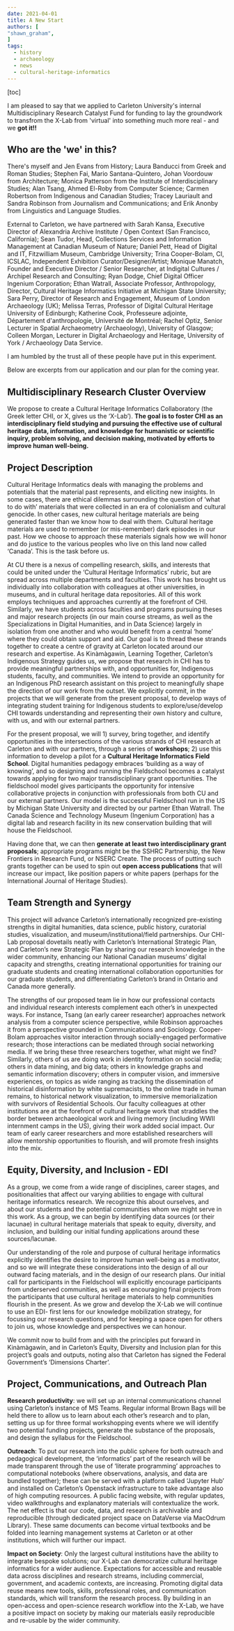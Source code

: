 ```yaml
---
date: 2021-04-01
title: A New Start
authors: [
"shawn_graham",
]
tags:
  - history
  - archaeology
  - news
  - cultural-heritage-informatics
---
```

[toc]

I am pleased to say that we applied to Carleton University's internal Multidisciplinary Research Catalyst Fund for funding to lay the groundwork to transfrom the X-Lab from 'virtual' into something much more real - and we **got it!!**

## Who are the 'we' in this? 

There's myself and Jen Evans from History; Laura Banducci from Greek and Roman Studies; Stephen Fai, Mario Santana-Quintero, Johan Voordouw from Architecture; Monica Patterson from the Institute of Interdisciplinary Studies; Alan Tsang, Ahmed El-Roby from Computer Science; Carmen Robertson from Indigenous and Canadian Studies; Tracey Lauriault and Sandra Robinson from Journalism and Communications; and Erik Anonby from Linguistics and Language Studies.

External to Carleton, we have partnered with Sarah Kansa, Executive Director of Alexandria Archive Institute / Open Context (San Francisco, California); Sean Tudor, Head, Collections Services and Information Management at Canadian Museum of Nature;  Daniel Pett, Head of Digital and IT, Fitzwilliam Museum, Cambridge University;  Trina Cooper-Bolam, CI, ICSLAC, Independent Exhibition Curator/Designer/Artist; Monique Manatch, Founder and Executive Director / Senior Researcher, at Indigital Cultures / Archipel Research and Consulting; Ryan Dodge, Chief Digital Officer Ingenium Corporation; Ethan Watrall, Associate Professor, Anthropology, Director, Cultural Heritage Informatics Initiative at Michigan State University; Sara Perry, Director of Research and Engagement, Museum of London Archaeology (UK); Melissa Terras, Professor of Digital Cultural Heritage University of Edinburgh; Katherine Cook, Professeure adjointe, Département d'anthropologie, Université de Montréal; Rachel Optiz, Senior Lecturer in Spatial Archaeometry (Archaeology), University of Glasgow; Colleen Morgan, Lecturer in Digital Archaeology and Heritage, University of York / Archaeology Data Service.

I am humbled by the trust all of these people have put in this experiment.

Below are excerpts from our application and our plan for the coming year.

## Multidisciplinary Research Cluster Overview

We propose to create a Cultural Heritage Informatics Collaboratory (the Greek letter CHI, or X, gives us the ‘X-Lab’). **The goal is to foster CHI as an interdisciplinary field studying and pursuing the effective use of cultural heritage data, information, and knowledge for humanistic or scientific inquiry, problem solving, and decision making, motivated by efforts to improve human well-being.**

## Project Description
Cultural Heritage Informatics deals with managing the problems and potentials that the material past represents, and eliciting new insights. In some cases, there are ethical dilemmas surrounding the question of ‘what to do with’ materials that were collected in an era of colonialism and cultural genocide. In other cases, new cultural heritage materials are being generated faster than we know how to deal with them. Cultural heritage materials are used to remember (or mis-remember) dark episodes in our past. How we choose to approach these materials signals how we will honor and do justice to the various peoples who live on this land now called ‘Canada’. This is the task before us.

At CU there is a nexus of compelling research, skills, and interests that could be united under the ‘Cultural Heritage Informatics’ rubric, but are spread across multiple departments and faculties. This work has brought us individually into collaboration with colleagues at other universities, in museums, and in cultural heritage data repositories. All of this work employs techniques and approaches currently at the forefront of CHI. Similarly, we have students across faculties and programs pursuing theses and major research projects (in our main course streams, as well as the Specializations in Digital Humanities, and in Data Science) largely in isolation from one another and who would benefit from a central ‘home’ where they could obtain support and aid. Our goal is to thread these strands together to create a centre of gravity at Carleton located around our research and expertise. As Kinàmàgawin, Learning Together, Carleton’s Indigenous Strategy guides us, we propose that research in CHI has to provide meaningful partnerships with, and opportunities for, Indigenous students, faculty, and communities. We intend to provide an opportunity for an Indigenous PhD research assistant on this project to meaningfully shape the direction of our work from the outset. We explicitly commit, in the projects that we will generate from the present proposal, to develop ways of integrating student training for Indigenous students to explore/use/develop CHI towards understanding and representing their own history and culture, with us, and with our external partners.

For the present proposal, we will 1) survey, bring together, and identify opportunities in the intersections of the various strands of CHI research at Carleton and with our partners, through a series of **workshops**; 2) use this information to develop a pilot for a **Cultural Heritage Informatics Field School**. Digital humanities pedagogy embraces ‘building as a way of knowing’, and so designing and running the Fieldschool becomes a catalyst towards applying for two major transdisciplinary grant opportunities. The fieldschool model gives participants the opportunity for intensive collaborative projects in conjunction with professionals from both CU and our external partners. Our model is the successful Fieldschool run in the US by Michigan State University and directed by our partner Ethan Watrall. The Canada Science and Technology Museum (Ingenium Corporation) has a digital lab and research facility in its new conservation building that will house the Fieldschool.

Having done that, we can then **generate at least two interdisciplinary grant proposals**; appropriate programs might be the SSHRC Partnership, the New Frontiers in Research Fund, or NSERC Create. The process of putting such grants together can be used to spin out **open access publications** that will increase our impact, like position papers or white papers (perhaps for the International Journal of Heritage Studies).

## Team Strength and Synergy

This project will advance Carleton’s internationally recognized pre-existing strengths in digital humanities, data science, public history, curatorial studies, visualization, and museum/institutional/field partnerships. Our CHI-Lab proposal dovetails neatly with Carleton’s International Strategic Plan, and Carleton’s new Strategic Plan by sharing our research knowledge in the wider community, enhancing our National Canadian museums’ digital capacity and strengths, creating international opportunities for training our graduate students and creating international collaboration opportunities for our graduate students, and differentiating Carleton’s brand in Ontario and Canada more generally.

The strengths of our proposed team lie in how our professional contacts and individual research interests complement each other’s in unexpected ways. For instance, Tsang (an early career researcher) approaches network analysis from a computer science perspective, while Robinson approaches it from a perspective grounded in Communications and Sociology. Cooper-Bolam approaches visitor interaction through socially-engaged performative research; those interactions can be mediated through social networking media. If we bring these three researchers together, what might we find? Similarly, others of us are doing work in identity formation on social media; others in data mining, and big data; others in knowledge graphs and semantic information discovery; others in computer vision, and immersive experiences, on topics as wide ranging as tracking the dissemination of historical disinformation by white supremacists, to the online trade in human remains, to historical network visualization, to immersive memorialization with survivors of Residential Schools. Our faculty colleagues at other institutions are at the forefront of cultural heritage work that straddles the border between archaeological work and living memory (including WWII internment camps in the US), giving their work added social impact. Our team of early career researchers and more established researchers will allow mentorship opportunities to flourish, and will promote fresh insights into the mix.

## Equity, Diversity, and Inclusion - EDI

As a group, we come from a wide range of disciplines, career stages, and positionalities that affect our varying abilities to engage with cultural heritage informatics research. We recognize this about ourselves, and about our students and the potential communities whom we might serve in this work. As a group, we can begin by identifying data sources (or their lacunae) in cultural heritage materials that speak to equity, diversity, and inclusion, and building our initial funding applications around these sources/lacunae.

Our understanding of the role and purpose of cultural heritage informatics explicitly identifies the desire to improve human well-being as a motivator, and so we will integrate these considerations into the design of all our outward facing materials, and in the design of our research plans. Our initial call for participants in the Fieldschool will explicitly encourage participants from underserved communities, as well as encouraging final projects from the participants that use cultural heritage materials to help communities flourish in the present. As we grow and develop the X-Lab we will continue to use an EDI- first lens for our knowledge mobilization strategy, for focussing our research questions, and for keeping a space open for others to join us, whose knowledge and perspectives we can honour.

We commit now to build from and with the principles put forward in Kinàmàgawin, and in Carleton’s Equity, Diversity and Inclusion plan for this project’s goals and outputs, noting also that Carleton has signed the Federal Government’s ‘Dimensions Charter’.

## Project, Communications, and Outreach Plan

**Research productivity**: we will set up an internal communications channel using Carleton’s instance of MS Teams. Regular informal Brown Bags will be held there to allow us to learn about each other’s research and to plan, setting us up for three formal workshopping events where we will identify two potential funding projects, generate the substance of the proposals, and design the syllabus for the Fieldschool.

**Outreach**: To put our research into the public sphere for both outreach and pedagogical development, the ‘informatics’ part of the research will be made transparent through the use of ‘literate programming’ approaches to computational notebooks (where observations, analysis, and data are bundled together); these can be served with a platform called ‘Jupyter Hub’ and installed on Carleton’s Openstack infrastructure to take advantage also of high computing resources. A public facing website, with regular updates, video walkthroughs and explanatory materials will contextualize the work. The net effect is that our code, data, and research is archivable and reproducible (through dedicated project space on DataVerse via MacOdrum Library). These same documents can become virtual textbooks and be folded into learning management systems at Carleton or at other institutions, which will further our impact.

**Impact on Society**: Only the largest cultural institutions have the ability to integrate bespoke solutions; our X-Lab can democratize cultural heritage informatics for a wider audience. Expectations for accessible and reusable data across disciplines and research streams, including commercial, government, and academic contexts, are increasing. Promoting digital data reuse means new tools, skills, professional roles, and communication standards, which will transform the research process. By building in an open-access and open-science research workflow into the X-Lab, we have a positive impact on society by making our materials easily reproducible and re-usable by the wider community.
